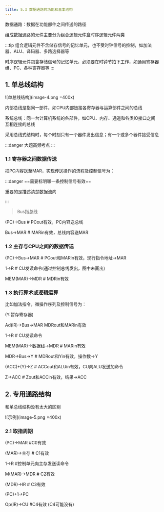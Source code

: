 ```yaml
---
title: 5.3 数据通路的功能和基本结构
---
```


数据通路：数据在功能部件之间传送的路径

组成数据通路的元件主要分为组合逻辑元件盒时序逻辑元件两类

:::tip
组合逻辑元件不含储存信号的记忆单元，也不受时钟信号的控制，如加法器、ALU、译码器、多路选择器等

时序逻辑元件包含存储信号的记忆单元，必须要在时钟节拍下工作，如通用寄存器组、PC、各种寄存器等
:::

## 1. 单总线结构

![单总线结构](image-4.png =400x)

内部总线是指同一部件，如CPU内部链接各寄存器与运算部件之间的总线

系统总线：同一台计算机系统的各部件，如CPU、内存、通道和各类IO接口之间互相连接的总线

采用总线式结构时，每个时刻只有一个器件发出信息；有一个或多个器件接受信息

:::danger
大题高频考点
:::

### 1.1 寄存器之间数据传送

把PC内容送至MAR，实现传送操作的流程及控制信号为：

:::danger
==需要标明哪一条控制信号有效==

重要的是描述清楚数据流向

:::

>Bus指总线

(PC)→Bus  # PCout有效，PC内容送总线

Bus→MAR # MARin有效，总线内容送MAR

### 1.2 主存与CPU之间的数据传送

(PC)→Bus→MAR # PCout和MARin有效，现行指令地址→MAR

1→R # CU发读命令(通过控制总线发出，图中未画出)

MEM(MAR)→MDR # MDRin有效

### 1.3 执行算术或逻辑运算

比如加法指令，微操作序列及控制信号为：

(Y:暂存寄存器)

Ad(IR)→Bus→MAR MDRout和MARin有效

1→R # CU发读命令

MEM(MAR)→数据线→MDR # MARin有效

MDR→Bus→Y # MDRout和Yin有效，操作数→Y

(ACC)+(Y)→Z # ACCout和ALUin有效，CU向ALU发送加命令

Z→ACC # Zout和ACCin有效，结果→ACC


## 2. 专用通路结构

和单总线结构没有太大的区别

![示例](image-5.png =400x)

### 2.1 取指周期

(PC)→MAR #C0有效

(MAR)→主存 # C1有效

1→R #控制单元向主存发送读命令

M(MAR)→MDR # C2有效

(MDR)→IR # C3有效

(PC)+1→PC

Op(IR)→CU #C4有效 (C4可能没有)






























